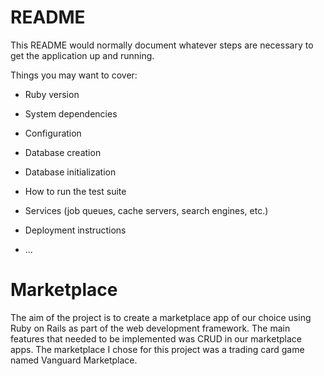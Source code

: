 # README

This README would normally document whatever steps are necessary to get the
application up and running.

Things you may want to cover:

* Ruby version

* System dependencies

* Configuration

* Database creation

* Database initialization

* How to run the test suite

* Services (job queues, cache servers, search engines, etc.)

* Deployment instructions

* ...
# Marketplace

The aim of the project is to create a marketplace app of our choice using Ruby on Rails as part of the web development framework. The main features that needed to be implemented was CRUD in our marketplace apps. The marketplace I chose for this project was a trading card game named Vanguard Marketplace.
